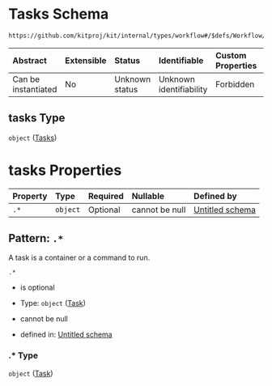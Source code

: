 # Tasks Schema

```txt
https://github.com/kitproj/kit/internal/types/workflow#/$defs/Workflow/properties/tasks
```



| Abstract            | Extensible | Status         | Identifiable            | Custom Properties | Additional Properties | Access Restrictions | Defined In                                                                      |
| :------------------ | :--------- | :------------- | :---------------------- | :---------------- | :-------------------- | :------------------ | :------------------------------------------------------------------------------ |
| Can be instantiated | No         | Unknown status | Unknown identifiability | Forbidden         | Allowed               | none                | [workflow.schema.json\*](../../out/workflow.schema.json "open original schema") |

## tasks Type

`object` ([Tasks](workflow-defs-tasks.md))

# tasks Properties

| Property | Type     | Required | Nullable       | Defined by                                                                                                                          |
| :------- | :------- | :------- | :------------- | :---------------------------------------------------------------------------------------------------------------------------------- |
| `.*`     | `object` | Optional | cannot be null | [Untitled schema](workflow-defs-task.md "https://github.com/kitproj/kit/internal/types/workflow#/$defs/Tasks/patternProperties/.*") |

## Pattern: `.*`

A task is a container or a command to run.

`.*`

*   is optional

*   Type: `object` ([Task](workflow-defs-task.md))

*   cannot be null

*   defined in: [Untitled schema](workflow-defs-task.md "https://github.com/kitproj/kit/internal/types/workflow#/$defs/Tasks/patternProperties/.*")

### .\* Type

`object` ([Task](workflow-defs-task.md))
